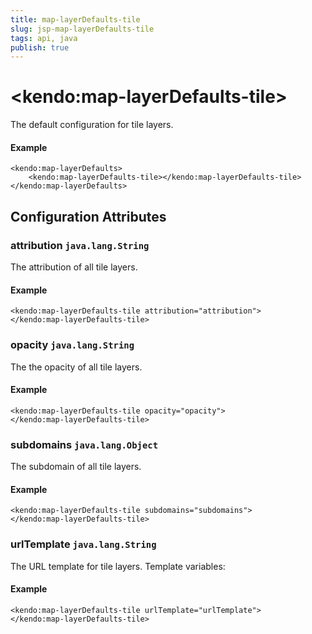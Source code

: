 ```yaml
---
title: map-layerDefaults-tile
slug: jsp-map-layerDefaults-tile
tags: api, java
publish: true
---
```


# \<kendo:map-layerDefaults-tile\>

The default configuration for tile layers.

#### Example
    <kendo:map-layerDefaults>
        <kendo:map-layerDefaults-tile></kendo:map-layerDefaults-tile>
    </kendo:map-layerDefaults>

## Configuration Attributes

### attribution `java.lang.String`

The attribution of all tile layers.

#### Example
    <kendo:map-layerDefaults-tile attribution="attribution">
    </kendo:map-layerDefaults-tile>

### opacity `java.lang.String`

The the opacity of all tile layers.

#### Example
    <kendo:map-layerDefaults-tile opacity="opacity">
    </kendo:map-layerDefaults-tile>

### subdomains `java.lang.Object`

The subdomain of all tile layers.

#### Example
    <kendo:map-layerDefaults-tile subdomains="subdomains">
    </kendo:map-layerDefaults-tile>

### urlTemplate `java.lang.String`

The URL template for tile layers. Template variables:

#### Example
    <kendo:map-layerDefaults-tile urlTemplate="urlTemplate">
    </kendo:map-layerDefaults-tile>

